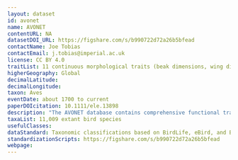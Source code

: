 ```yaml
---
layout: dataset
id: avonet
name: AVONET
contentURL: NA
datasetDOI_URL: https://figshare.com/s/b990722d72a26b5bfead
contactName: Joe Tobias
contactEmail: j.tobias@imperial.ac.uk
license: CC BY 4.0
traitList: 11 continuous morphological traits (beak dimensions, wing dimensions, tail, tarsus, and body size), 6 ecological variables, range size, geographic location
higherGeography: Global
decimalLatitude:
decimalLongitude:
taxon: Aves
eventDate: about 1700 to current
paperDOIcitation: 10.1111/ele.13898
description: "The AVONET database contains comprehensive functional trait data for all birds, including six ecological variables, eleven continuous morphological traits, and information on range size and location. Raw morphological measurements are available from 90020 individuals of 11009 extant bird species sampled from 181 countries. These data are also summarised as species averages in three taxonomic formats, allowing integration with a global phylogeny, geographical range maps, IUCN Red List data, and the eBird citizen science database. Code to reproduce the analyses and figures presented in Tobias et al 2022 \"AVONET: morphological, ecological and geographical data for all birds\" Ecology Letters, is also included."
taxaList: 11,009 extant bird species
usefulClasses: 
dataStandard: Taxonomic classifications based on BirdLife, eBird, and BirdTree taxonomies.
standardizationScripts: https://figshare.com/s/b990722d72a26b5bfead
webpage: 
---
```

